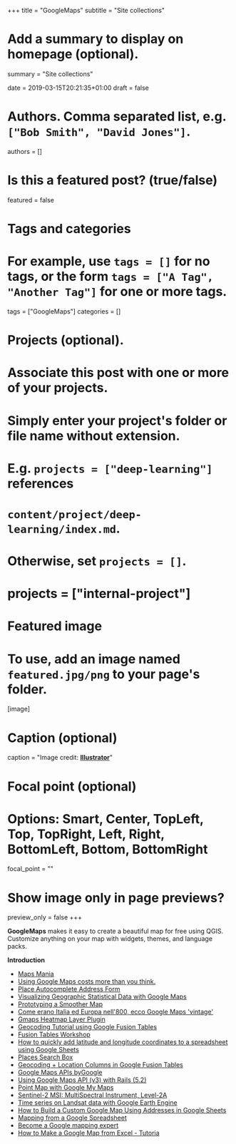 +++
title = "GoogleMaps"
subtitle = "Site collections"

# Add a summary to display on homepage (optional).
summary = "Site collections"

date = 2019-03-15T20:21:35+01:00
draft = false

# Authors. Comma separated list, e.g. `["Bob Smith", "David Jones"]`.
authors = []

# Is this a featured post? (true/false)
featured = false

# Tags and categories
# For example, use `tags = []` for no tags, or the form `tags = ["A Tag", "Another Tag"]` for one or more tags.
tags = ["GoogleMaps"]
categories = []

# Projects (optional).
#   Associate this post with one or more of your projects.
#   Simply enter your project's folder or file name without extension.
#   E.g. `projects = ["deep-learning"]` references
#   `content/project/deep-learning/index.md`.
#   Otherwise, set `projects = []`.
# projects = ["internal-project"]

# Featured image
# To use, add an image named `featured.jpg/png` to your page's folder.
[image]
  # Caption (optional)
  caption = "Image credit: [**Illustrator**](https://it.wikipedia.org/wiki/Adobe_Illustrator#/media/)"

  # Focal point (optional)
  # Options: Smart, Center, TopLeft, Top, TopRight, Left, Right, BottomLeft, Bottom, BottomRight
  focal_point = ""

  # Show image only in page previews?
  preview_only = false
+++

  **GoogleMaps** makes it easy to create a beautiful map for free using QGIS. Customize anything on your map with widgets, themes, and language packs.

  **Introduction**

- [Maps Mania](http://googlemapsmania.blogspot.com/)
- [Using Google Maps costs more than you think.](https://medium.com/swlh/using-google-maps-costs-more-than-you-think-d62c7d857b2d)
- [Place Autocomplete Address Form](https://developers.google.com/maps/documentation/javascript/examples/places-autocomplete-addressform)
- [Visualizing Geographic Statistical Data with Google Maps](https://medium.com/@nholmber/gmaps-data-visualization-2b7cc685012d)
- [Prototyping a Smoother Map](https://medium.com/google-design/google-maps-cb0326d165f5?fbclid=IwAR1FJ3KLMEsrJHCw3IHkXdUXaK0AwB0si5-MvGwrvOhtvoMcrqtPLQI6lCw)
- [Come erano Italia ed Europa nell'800, ecco Google Maps 'vintage'](http://www.ansa.it/sito/notizie/tecnologia/software_app/2019/02/09/_9beedd80-390e-4653-bb2b-7f0a67093bb6.html)
- [Gmaps Heatmap Layer Plugin](https://www.patrick-wied.at/static/heatmapjs/plugin-gmaps-layer.html)
- [Geocoding Tutorial using Google Fusion Tables](https://mdl.library.utoronto.ca/sites/default/files/geocoding-tutorial-using-google-fusion-tables.pdf)
- [Fusion Tables Workshop](https://fusiontables.google.com/DataSource?docid=1Lae-86jeUDLmA6-8APDDqazlTOy1GsTXh28DAkw#rows:id=1)
- [How to quickly add latitude and longitude coordinates to a spreadsheet using Google Sheets](https://www.youtube.com/watch?v=ozjSCoJGgVc&feature=youtu.be)
- [Places Search Box](https://developers.google.com/maps/documentation/javascript/examples/places-searchbox)
- [Geocoding + Location Columns in Google Fusion Tables](https://vimeo.com/175617942)
- [Google Maps APIs byGoogle](https://eu.udacity.com/course/google-maps-apis--ud864)
- [Using Google Maps API (v3) with Rails (5.2)](https://medium.com/@pjbelo/using-google-maps-api-v3-with-rails-5-2-b066a4b2cf14)
- [Point Map with Google My Maps](https://datavizforall.org/mymaps.html)
- [Sentinel-2 MSI: MultiSpectral Instrument, Level-2A](https://developers.google.com/earth-engine/datasets/catalog/COPERNICUS_S2_SR)
- [Time series on Landsat data with Google Earth Engine](http://www.acgeospatial.co.uk/time-series-on-landsat-data-gee/)
- [How to Build a Custom Google Map Using Addresses in Google Sheets](https://www.youtube.com/watch?v=W0L2DW-6HXs&feature=youtu.be)
- [Mapping from a Google Spreadsheet](https://www.google.com/earth/outreach/learn/mapping-from-a-google-spreadsheet/)
- [Become a Google mapping expert](https://www.google.com/earth/outreach/learn/)
- [How to Make a Google Map from Excel - Tutoria](https://www.youtube.com/watch?v=QpoFpIaSjdc)
